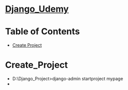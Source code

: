 # [Django_Udemy](https://cognizant.udemy.com/course/python-django-the-practical-guide/learn/lecture/26372758#questions )

<!--ts-->
Table of Contents
=================
  + [Create Project](#Create_Project)
<!--te-->

Create_Project
============
 + D:\Django_Project>django-admin startproject mypage
 + 
